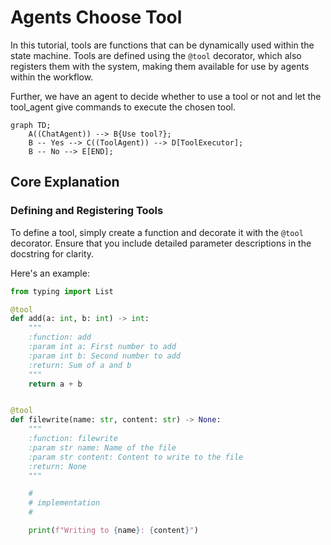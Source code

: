 # Agents Choose Tool

In this tutorial, tools are functions that can be dynamically used within the state machine. Tools are defined using the `@tool` decorator, which also registers them with the system, making them available for use by agents within the workflow.

Further, we have an agent to decide whether to use a tool or not and let the tool_agent give commands to execute the chosen tool. 

```mermaid
graph TD;
    A((ChatAgent)) --> B{Use tool?};
    B -- Yes --> C((ToolAgent)) --> D[ToolExecutor];
    B -- No --> E[END];
```

## Core Explanation

### Defining and Registering Tools

To define a tool, simply create a function and decorate it with the `@tool` decorator. Ensure that you include detailed parameter descriptions in the docstring for clarity.

Here's an example:

```python
from typing import List

@tool
def add(a: int, b: int) -> int:
    """
    :function: add
    :param int a: First number to add
    :param int b: Second number to add
    :return: Sum of a and b
    """
    return a + b


@tool
def filewrite(name: str, content: str) -> None:
    """
    :function: filewrite
    :param str name: Name of the file
    :param str content: Content to write to the file
    :return: None
    """

    #
    # implementation
    #

    print(f"Writing to {name}: {content}")

```
